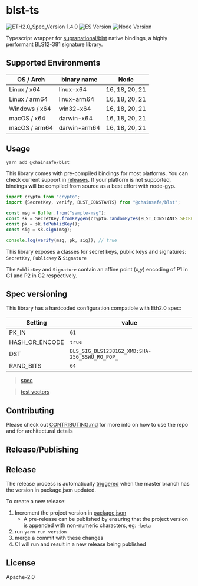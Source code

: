 # blst-ts

![ETH2.0_Spec_Version 1.4.0](https://img.shields.io/badge/ETH2.0_Spec_Version-1.4.0-2e86c1.svg)
![ES Version](https://img.shields.io/badge/ES-2017-yellow)
![Node Version](https://img.shields.io/badge/node-16.x-green)

Typescript wrapper for [supranational/blst](https://github.com/supranational/blst) native bindings, a highly performant BLS12-381 signature library.

## Supported Environments

| OS / Arch     | binary name | Node                               |
| ------------- | ----------- | ---------------------------------- |
| Linux / x64   | linux-x64   | 16, 18, 20, 21 |
| Linux / arm64 | linux-arm64 | 16, 18, 20, 21 |
| Windows / x64 | win32-x64   | 16, 18, 20, 21 |
| macOS / x64     | darwin-x64  | 16, 18, 20, 21 |
| macOS / arm64      | darwin-arm64  | 16, 18, 20, 21 |

## Usage

```bash
yarn add @chainsafe/blst
```

This library comes with pre-compiled bindings for most platforms. You can check current support in [releases](https://github.com/ChainSafe/blst-ts/releases). If your platform is not supported, bindings will be compiled from source as a best effort with node-gyp.

```ts
import crypto from "crypto";
import {SecretKey, verify, BLST_CONSTANTS} from "@chainsafe/blst";

const msg = Buffer.from("sample-msg");
const sk = SecretKey.fromKeygen(crypto.randomBytes(BLST_CONSTANTS.SECRET_KEY_LENGTH));
const pk = sk.toPublicKey();
const sig = sk.sign(msg);

console.log(verify(msg, pk, sig)); // true
```

This library exposes a classes for secret keys, public keys and signatures: `SecretKey`, `PublicKey` & `Signature`

The `PublicKey` and `Signature` contain an affine point (x,y) encoding of P1 in G1 and P2 in G2 respectively.

## Spec versioning

This library has a hardcoded configuration compatible with Eth2.0 spec:

| Setting        | value                                         |
| -------------- | --------------------------------------------- |
| PK_IN          | `G1`                                          |
| HASH_OR_ENCODE | `true`                                        |
| DST            | `BLS_SIG_BLS12381G2_XMD:SHA-256_SSWU_RO_POP_` |
| RAND_BITS      | `64`                                          |

> [spec](https://github.com/ethereum/eth2.0-specs/blob/v0.11.1/specs/phase0/beacon-chain.md#bls-signatures)

> [test vectors](https://github.com/ethereum/consensus-spec-tests/tree/master/tests/general)

## Contributing

Please check out [CONTRIBUTING.md](./CONTRIBUTING.md) for more info on how to use the repo and for architectural details

## Release/Publishing

## Release

The release process is automatically [triggered](.github/workflows/CI.yml#216) when the master branch has the version in package.json updated.

To create a new release: 

1. Increment the project version in [package.json](package.json#3)
    - A pre-release can be published by ensuring that the project version is appended with non-numeric characters, eg: `-beta`
2. run `yarn run version`
3. merge a commit with these changes
4. CI will run and result in a new release being published

## License

Apache-2.0